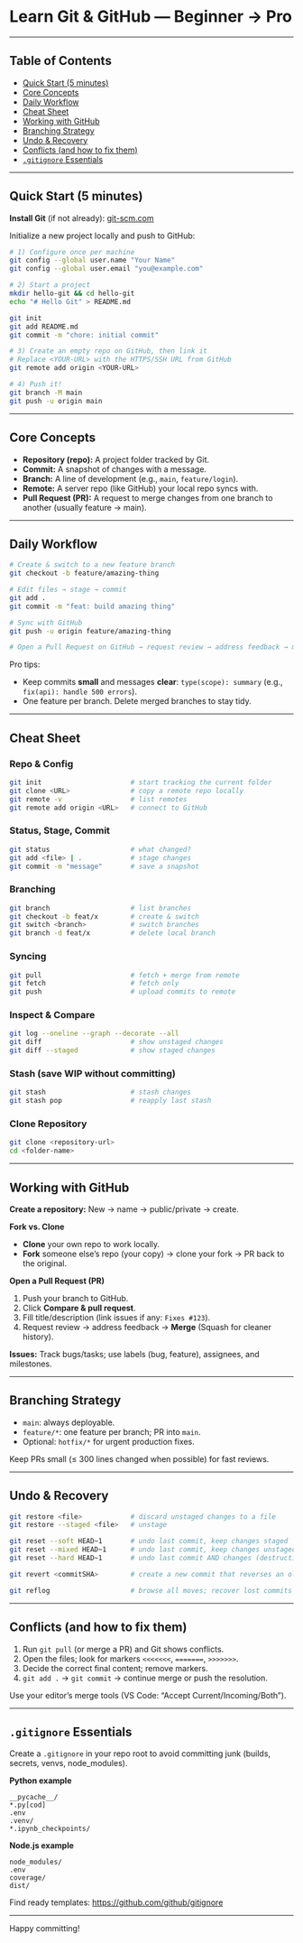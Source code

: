 # Learn Git & GitHub — Beginner → Pro
---

## Table of Contents
- [Quick Start (5 minutes)](#quick-start-5-minutes)
- [Core Concepts](#core-concepts)
- [Daily Workflow](#daily-workflow)
- [Cheat Sheet](#cheat-sheet)
- [Working with GitHub](#working-with-github)
- [Branching Strategy](#branching-strategy)
- [Undo & Recovery](#undo--recovery)
- [Conflicts (and how to fix them)](#conflicts-and-how-to-fix-them)
- [`.gitignore` Essentials](#gitignore-essentials)
---

## Quick Start (5 minutes)
**Install Git** (if not already): [git-scm.com](https://git-scm.com/)

Initialize a new project locally and push to GitHub:
```bash
# 1) Configure once per machine
git config --global user.name "Your Name"
git config --global user.email "you@example.com"

# 2) Start a project
mkdir hello-git && cd hello-git
echo "# Hello Git" > README.md

git init
git add README.md
git commit -m "chore: initial commit"

# 3) Create an empty repo on GitHub, then link it
# Replace <YOUR-URL> with the HTTPS/SSH URL from GitHub
git remote add origin <YOUR-URL>

# 4) Push it!
git branch -M main
git push -u origin main
```

---

## Core Concepts
- **Repository (repo):** A project folder tracked by Git.
- **Commit:** A snapshot of changes with a message.
- **Branch:** A line of development (e.g., `main`, `feature/login`).
- **Remote:** A server repo (like GitHub) your local repo syncs with.
- **Pull Request (PR):** A request to merge changes from one branch to another (usually feature → main).

---

## Daily Workflow
```bash
# Create & switch to a new feature branch
git checkout -b feature/amazing-thing

# Edit files → stage → commit
git add .
git commit -m "feat: build amazing thing"

# Sync with GitHub
git push -u origin feature/amazing-thing

# Open a Pull Request on GitHub → request review → address feedback → merge
```

Pro tips:
- Keep commits **small** and messages **clear**: `type(scope): summary` (e.g., `fix(api): handle 500 errors`).
- One feature per branch. Delete merged branches to stay tidy.

---

## Cheat Sheet
### Repo & Config
```bash
git init                      # start tracking the current folder
git clone <URL>               # copy a remote repo locally
git remote -v                 # list remotes
git remote add origin <URL>   # connect to GitHub
```

### Status, Stage, Commit
```bash
git status                    # what changed?
git add <file> | .            # stage changes
git commit -m "message"       # save a snapshot
```

### Branching
```bash
git branch                    # list branches
git checkout -b feat/x        # create & switch
git switch <branch>           # switch branches
git branch -d feat/x          # delete local branch
```

### Syncing
```bash
git pull                      # fetch + merge from remote
git fetch                     # fetch only
git push                      # upload commits to remote
```

### Inspect & Compare
```bash
git log --oneline --graph --decorate --all
git diff                      # show unstaged changes
git diff --staged             # show staged changes
```

### Stash (save WIP without committing)
```bash
git stash                     # stash changes
git stash pop                 # reapply last stash
```

### Clone Repository  
```bash
git clone <repository-url>  
cd <folder-name>  
```

---

## Working with GitHub
**Create a repository:** New → name → public/private → create.

**Fork vs. Clone**
- **Clone** your own repo to work locally.
- **Fork** someone else’s repo (your copy) → clone your fork → PR back to the original.

**Open a Pull Request (PR)**
1. Push your branch to GitHub.
2. Click **Compare & pull request**.
3. Fill title/description (link issues if any: `Fixes #123`).
4. Request review → address feedback → **Merge** (Squash for cleaner history).

**Issues:** Track bugs/tasks; use labels (bug, feature), assignees, and milestones.

---

## Branching Strategy
- `main`: always deployable.
- `feature/*`: one feature per branch; PR into `main`.
- Optional: `hotfix/*` for urgent production fixes.

Keep PRs small (≤ 300 lines changed when possible) for fast reviews.

---

## Undo & Recovery
```bash
git restore <file>            # discard unstaged changes to a file
git restore --staged <file>   # unstage

git reset --soft HEAD~1       # undo last commit, keep changes staged
git reset --mixed HEAD~1      # undo last commit, keep changes unstaged
git reset --hard HEAD~1       # undo last commit AND changes (destructive)

git revert <commitSHA>        # create a new commit that reverses an old one

git reflog                    # browse all moves; recover lost commits
```

---

## Conflicts (and how to fix them)
1. Run `git pull` (or merge a PR) and Git shows conflicts.
2. Open the files; look for markers `<<<<<<<`, `=======`, `>>>>>>>`.
3. Decide the correct final content; remove markers.
4. `git add .` → `git commit` → continue merge or push the resolution.

Use your editor’s merge tools (VS Code: “Accept Current/Incoming/Both”).

---

## `.gitignore` Essentials
Create a `.gitignore` in your repo root to avoid committing junk (builds, secrets, venvs, node_modules).

**Python example**
```
__pycache__/
*.py[cod]
.env
.venv/
*.ipynb_checkpoints/
```

**Node.js example**
```
node_modules/
.env
coverage/
dist/
```

Find ready templates: https://github.com/github/gitignore

---


Happy committing!

